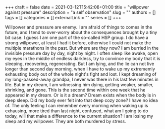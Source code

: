 +++ 
draft = false
date = 2021-03-12T15:42:08+01:00
title = "willpower against pressure"
description = "a self observation"
slug = ""
authors = []
tags = []
categories = []
externalLink = ""
series = []
+++

Willpower and pressure are enemy.
I am afraid of things to comes in the future, and I tend to over-worry about the consequences brought by a tiny bit case. I guess I am one part of the so-called HSP group.
I do have a strong willpower, at least I had it before, otherwise I could not make the multiple marathons in the past.
But where are they now? I am burried in the invisible pressure day by day, night by night. I often sleep like awake, open my eyes in the middle of endless darkless, try to convince my body that it is
sleeping, recovering, regenerating. But I am lying, and the lie can not live longer than second day morning, when I have to wake up my extrememly exhausting body out of the whole night's fight and lost.
I kept dreaming of my long-passed-away grandpa, I never was there in his last few minutes in life. But in my dream, I am witnessing him dying, getting weaker, smaller, shrinking, and gone.
This is the second time within one week that he appeared in my dream.
Or is it a dream? Dream exists when the body is in deep sleep. Did my body ever felt into that deep cozy zone? I have no idea of. The only feeling I can remember every morning when waking up is exhausing,
more tired than last night, confused, what am I going to do today, will that make a difference to the current situation?
I am losing my sleep and my willpower. They are both murdered by stress.



